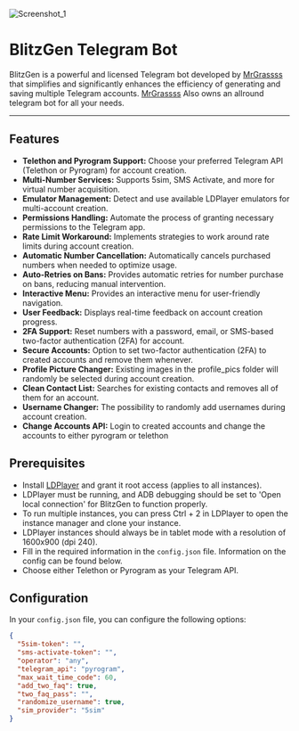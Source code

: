![Screenshot_1](https://github.com/MrGrasss/BlitzGen-Nr1TeleGen/assets/132838549/0e9c1056-8f4e-48fb-b63d-b2ca2ec6fa3b)

# BlitzGen Telegram Bot

BlitzGen is a powerful and licensed Telegram bot developed by [MrGrassss](https://t.me/MrGrassss) that simplifies and significantly enhances the efficiency of generating and saving multiple Telegram accounts. 
[MrGrassss](https://t.me/MrGrassss) Also owns an allround telegram bot for all your needs.

---

## Features

- **Telethon and Pyrogram Support:** Choose your preferred Telegram API (Telethon or Pyrogram) for account creation.
- **Multi-Number Services:** Supports 5sim, SMS Activate, and more for virtual number acquisition.
- **Emulator Management:** Detect and use available LDPlayer emulators for multi-account creation.
- **Permissions Handling:** Automate the process of granting necessary permissions to the Telegram app.
- **Rate Limit Workaround:** Implements strategies to work around rate limits during account creation.
- **Automatic Number Cancellation:** Automatically cancels purchased numbers when needed to optimize usage.
- **Auto-Retries on Bans:** Provides automatic retries for number purchase on bans, reducing manual intervention.
- **Interactive Menu:** Provides an interactive menu for user-friendly navigation.
- **User Feedback:** Displays real-time feedback on account creation progress.
- **2FA Support:** Reset numbers with a password, email, or SMS-based two-factor authentication (2FA) for account.
- **Secure Accounts:** Option to set two-factor authentication (2FA) to created accounts and remove them whenever.
- **Profile Picture Changer:** Existing images in the profile_pics folder will randomly be selected during account creation.
- **Clean Contact List:** Searches for existing contacts and removes all of them for an account.
- **Username Changer:** The possibility to randomly add usernames during account creation.
- **Change Accounts API:** Login to created accounts and change the accounts to either pyrogram or telethon

## Prerequisites

- Install [LDPlayer](https://www.ldplayer.net/) and grant it root access (applies to all instances).
- LDPlayer must be running, and ADB debugging should be set to 'Open local connection' for BlitzGen to function properly.
- To run multiple instances, you can press Ctrl + 2 in LDPlayer to open the instance manager and clone your instance.
- LDPlayer instances should always be in tablet mode with a resolution of 1600x900 (dpi 240).
- Fill in the required information in the `config.json` file. Information on the config can be found below.
- Choose either Telethon or Pyrogram as your Telegram API.

## Configuration

In your `config.json` file, you can configure the following options:

```json
{
  "5sim-token": "",
  "sms-activate-token": "",
  "operator": "any",
  "telegram_api": "pyrogram",
  "max_wait_time_code": 60,
  "add_two_faq": true,
  "two_faq_pass": "",
  "randomize_username": true,
  "sim_provider": "5sim"
}

